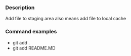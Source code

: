 ### Description
Add file to staging area also means add file to local cache

### Command examples
* git add .
* git add README.MD
